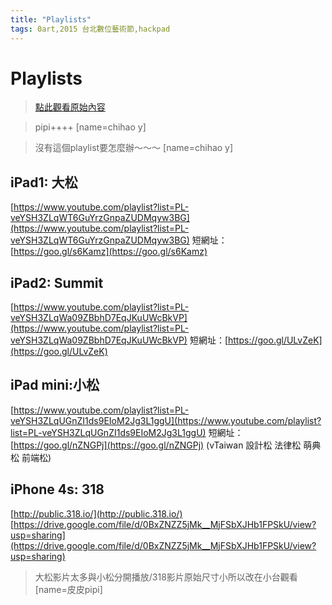 ```yaml
---
title: "Playlists"
tags: 0art,2015 台北數位藝術節,hackpad
---
```


# Playlists

> [點此觀看原始內容](https://g0v.hackpad.tw/17DTgxETLE8)

> pipi++++
> [name=chihao y]

> 沒有這個playlist要怎麼辦～～～
> [name=chihao y]


## iPad1: 大松

[https://www.youtube.com/playlist?list=PL-veYSH3ZLqWT6GuYrzGnpaZUDMqyw3BG](https://www.youtube.com/playlist?list=PL-veYSH3ZLqWT6GuYrzGnpaZUDMqyw3BG)
短網址：[https://goo.gl/s6Kamz](https://goo.gl/s6Kamz)

## iPad2: Summit

[https://www.youtube.com/playlist?list=PL-veYSH3ZLqWa09ZBbhD7EqJKuUWcBkVP](https://www.youtube.com/playlist?list=PL-veYSH3ZLqWa09ZBbhD7EqJKuUWcBkVP)
短網址：[https://goo.gl/ULvZeK](https://goo.gl/ULvZeK)

## iPad mini:小松

[https://www.youtube.com/playlist?list=PL-veYSH3ZLqUGnZI1ds9EIoM2Jg3L1ggU](https://www.youtube.com/playlist?list=PL-veYSH3ZLqUGnZI1ds9EIoM2Jg3L1ggU)
短網址：[https://goo.gl/nZNGPj](https://goo.gl/nZNGPj)
(vTaiwan 設計松 法律松 萌典松 前端松)

## iPhone 4s: 318

[http://public.318.io/](http://public.318.io/)
[https://drive.google.com/file/d/0BxZNZZ5jMk__MjFSbXJHb1FPSkU/view?usp=sharing](https://drive.google.com/file/d/0BxZNZZ5jMk__MjFSbXJHb1FPSkU/view?usp=sharing)

> 大松影片太多與小松分開播放/318影片原始尺寸小所以改在小台觀看
> [name=皮皮pipi]


